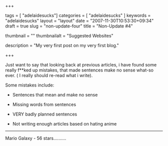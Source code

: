 +++

tags = [ "adelaidesucks"]
categories = [ "adelaidesucks" ]
keywords = "adelaidesucks"
layout = "layout"
date = "2007-11-30T10:53:30+09:34"
draft = true
slug = "non-update-four"
title = "Non-Update #4"

thumbnail = ""
thumbnailalt = "Suggested Websites"

description = "My very first post on my very first blog."

+++

Just want to say that looking back at previous articles, i have found some really f**ked up mistakes, that made sentences make no sense what-so ever. ( I really should re-read what i write).

Some mistakes include:

- Sentences that mean and make no sense

- Missing words from sentences

- VERY badly planned sentences

- Not writing enough articles based on hating anime

________________________________________________

Mario Galaxy - 56 stars..........